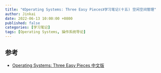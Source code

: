 ```yaml
---
title: "《Operating Systems: Three Easy Pieces》学习笔记(十五) 空闲空间管理"
author: Jinkai
date: 2022-06-13 10:00:00 +0800
published: false
categories: [学习笔记]
tags: [Operating Systems, 操作系统导论]
---
```



## 参考

- [Operating Systems: Three Easy Pieces 中文版](https://pages.cs.wisc.edu/~remzi/OSTEP/Chinese/19.pdf)
